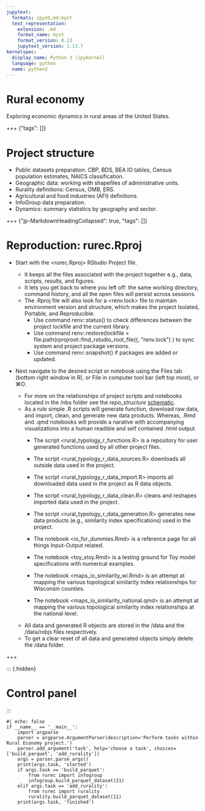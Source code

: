```yaml
---
jupytext:
  formats: ipynb,md:myst
  text_representation:
    extension: .md
    format_name: myst
    format_version: 0.13
    jupytext_version: 1.13.7
kernelspec:
  display_name: Python 3 (ipykernel)
  language: python
  name: python3
---
```


# Rural economy

Exploring economic dynamics in rural areas of the United States.

+++ {"tags": []}

# Project structure
 
- Public datasets preparation: CBP, BDS, BEA IO tables, Census population estimates, NAICS classification.
- Geographic data: working with shapefiles of administrative units.
- Rurality definitions: Census, OMB, ERS.
- Agricultural and food industries (AFI) definitions.
- InfoGroup data preparation.
- Dynamics: summary statistics by geography and sector.

+++ {"jp-MarkdownHeadingCollapsed": true, "tags": []}

# Reproduction: rurec.Rproj

- Start with the <rurec.Rproj> RStudio Project file.  
    - It keeps all the files associated with the project together e.g., data, scripts, results, and figures.
    - It lets you get back to where you left off: the same working directory, command history, and all the open files will persist across sessions.
    - The .Rproj file will also look for a <renv.lock> file to maintain environment version and structure, which makes the project Isolated, Portable, and Reproducible. 
        - Use command renv::status() to check differences between the project lockfile and the current library.
        - Use command renv::restore(lockfile = file.path(rprojroot::find_rstudio_root_file(), "renv.lock") ) to sync system and project package versions.
        - Use command renv::snapshot() if packages are added or updated. 
    
- Next navigate to the desired script or notebook using the Files tab (bottom right window in R), or File in computer tool bar (left top most), or ⌘O.  
    - For more on the relationships of project scripts and notebooks located in the /nbs folder see the *repo_structure* [schematic](https://docs.google.com/drawings/d/1z4iLABHF8wnfhSumAU7tXr68zDFd4wUfL8vclrVioBs/edit). 
    - As a rule simple .R scripts will generate function, download raw data, and import, clean, and generate new data products. Whereas, .Rmd and .qmd notebooks will provide a narative with accompanying visualizations into a human readible and self contained .html output. 
        - The script <rural_typology_r_functions.R> is a repository for user generated functions used by all other project files.  
        - The script <rural_typology_r_data_sources.R> downloads all outside data used in the project. 
        - The script <rural_typology_r_data_import.R> imports all downloaded data used in the project as R data objects.
        - The script <rural_typology_r_data_clean.R> cleans and reshapes imported data used in the project.
        - The script <rural_typology_r_data_generation.R> generates new data products (e.g., similarity index specifications) used in the project.       
        
        - The notebook <io_for_dummies.Rmd> is a reference page for all things Input-Output related. 
        - The notebook <toy_stoy.Rmd> is a testing ground for Toy model specifications with numerical examples. 
        - The notebook <maps_io_similarity_wi.Rmd> is an attempt at mapping the various topological similarity index relationships for Wisconsin counties. 
        - The notebook <maps_io_similarity_national.qmd> is an attempt at mapping the various topological similarity index relationships at the national level. 
    - All data and generated R objects are stored in the /data and the /data/robjs files respectively. 
    - To get a clear reset of all data and generated objects simply delete the /data folder.

+++

::: {.hidden}
# Control panel
:::

```{code-cell} ipython3
#| echo: false
if __name__ == '__main__':
    import argparse
    parser = argparse.ArgumentParser(description='Perform tasks within Rural Economy project.')
    parser.add_argument('task', help='choose a task', choices=['build_parquet', 'add_rurality'])
    args = parser.parse_args()
    print(args.task, 'started')
    if args.task == 'build_parquet':
        from rurec import infogroup
        infogroup.build_parquet_dataset(21)
    elif args.task == 'add_rurality':
        from rurec import rurality
        rurality.build_parquet_dataset(11)
    print(args.task, 'finished')
```

